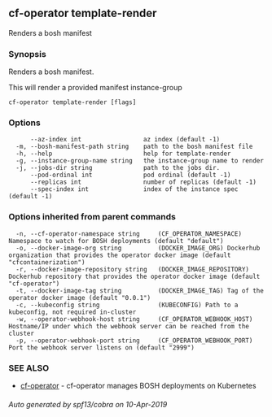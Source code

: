 ## cf-operator template-render

Renders a bosh manifest

### Synopsis

Renders a bosh manifest.

This will render a provided manifest instance-group


```
cf-operator template-render [flags]
```

### Options

```
      --az-index int                 az index (default -1)
  -m, --bosh-manifest-path string    path to the bosh manifest file
  -h, --help                         help for template-render
  -g, --instance-group-name string   the instance-group name to render
  -j, --jobs-dir string              path to the jobs dir.
      --pod-ordinal int              pod ordinal (default -1)
      --replicas int                 number of replicas (default -1)
      --spec-index int               index of the instance spec (default -1)
```

### Options inherited from parent commands

```
  -n, --cf-operator-namespace string     (CF_OPERATOR_NAMESPACE) Namespace to watch for BOSH deployments (default "default")
  -o, --docker-image-org string          (DOCKER_IMAGE_ORG) Dockerhub organization that provides the operator docker image (default "cfcontainerization")
  -r, --docker-image-repository string   (DOCKER_IMAGE_REPOSITORY) Dockerhub repository that provides the operator docker image (default "cf-operator")
  -t, --docker-image-tag string          (DOCKER_IMAGE_TAG) Tag of the operator docker image (default "0.0.1")
  -c, --kubeconfig string                (KUBECONFIG) Path to a kubeconfig, not required in-cluster
  -w, --operator-webhook-host string     (CF_OPERATOR_WEBHOOK_HOST) Hostname/IP under which the webhook server can be reached from the cluster
  -p, --operator-webhook-port string     (CF_OPERATOR_WEBHOOK_PORT) Port the webhook server listens on (default "2999")
```

### SEE ALSO

* [cf-operator](cf-operator.md)	 - cf-operator manages BOSH deployments on Kubernetes

###### Auto generated by spf13/cobra on 10-Apr-2019
